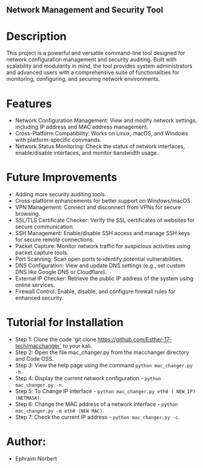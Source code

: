 ## Network Management and Security Tool

# Description
This project is a powerful and versatile command-line tool designed for network configuration management and security auditing. Built with scalability and modularity in mind, the tool provides system administrators and advanced users with a comprehensive suite of functionalities for monitoring, configuring, and securing network environments.

# Features
* Network Configuration Management: View and modify network settings, including IP address and MAC address management.
* Cross-Platform Compatibility: Works on Linux, macOS, and Windows with platform-specific commands.
* Network Status Monitoring: Check the status of network interfaces, enable/disable interfaces, and monitor bandwidth usage.

# Future Improvements
* Adding more security auditing tools.
* Cross-platform enhancements for better support on Windows/macOS.
* VPN Management: Connect and disconnect from VPNs for secure browsing.
* SSL/TLS Certificate Checker: Verify the SSL certificates of websites for secure communication.
* SSH Management: Enable/disable SSH access and manage SSH keys for secure remote connections.
* Packet Capture: Monitor network traffic for suspicious activities using packet capture tools.
* Port Scanning: Scan open ports to identify potential vulnerabilities.
* DNS Configuration: View and update DNS settings (e.g., set custom DNS like Google DNS or Cloudflare).
* External IP Checker: Retrieve the public IP address of the system using online services.
* Firewall Control: Enable, disable, and configure firewall rules for enhanced security.

# Tutorial for Installation
* Step 1: Clone the code 'git clone https://github.com/Esther-17-tech/macchanger` to your kali.
* Step 2: Open the file mac_changer.py from the macchanger directory and Code OSS.
* Step 3: View the help page using the command `python mac_changer.py -h`.
* Step 4: Display the current network configuration - `python mac_changer.py -n`.
* Step 5: To Change IP Interface - `python mac_changer.py eth0 ( NEW_IP) (NETMASK)`.
* Step 6: Change the MAC address of a network interface - `python mac_changer.py -m eth0 (NEW MAC)`.
* Step 7: Check the current IP address - `python mac_changer.py -c`.

# Author: 
* Ephraim Norbert

